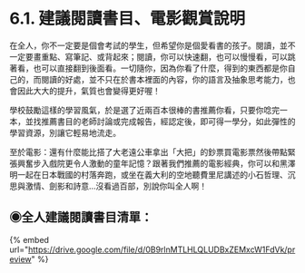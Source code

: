 # 6.1. 建議閱讀書目、電影觀賞說明

在全人，你不一定要是個會考試的學生，但希望你是個愛看書的孩子。閱讀，並不一定要畫重點、寫筆記、或背起來；閱讀，你可以快速翻，也可以慢慢看，可以跳著看，也可以直接翻到後面看。一切隨你，因為你看了什麼，得到的東西都是你自己的，而閱讀的好處，並不只在於書本裡面的內容，你的語言及抽象思考能力，也會因此大大的提升，氣質也會變得更好喔！

學校鼓勵這樣的學習風氣，於是選了近兩百本很棒的書推薦你看，只要你唸完一本，並找推薦書目的老師討論或完成報告，經認定後，即可得一學分，如此彈性的學習資源，別讓它輕易地流走。

至於電影：還有什麼能比搭了大老遠公車拿出「大把」的鈔票買電影票然後帶點緊張興奮步入戲院更令人激動的童年記憶？跟著我們推薦的電影經典，你可以和黑澤明一起在日本戰國的村落奔跑，或坐在義大利的空地聽費里尼講述的小石哲理、沉思與激情、劍影和詩意...沒看過百部，別說你叫全人啊！

## ◉全人建議閱讀書目清單：

{% embed url="https://drive.google.com/file/d/0B9rlnMTLHLQLUDBxZEMxcW1FdVk/preview" %}




